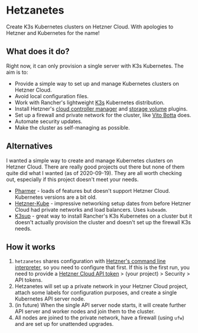 # Hetzanetes

Create K3s Kubernetes clusters on Hetzner Cloud. With apologies to Hetzner and Kubernetes for the name! 

## What does it do?

Right now, it can only provision a single server with K3s Kubernetes. The aim is to:

* Provide a simple way to set up and manage Kubernetes clusters on Hetzner Cloud.
* Avoid local configuration files.
* Work with Rancher's lightweight [K3s](https://github.com/rancher/k3s/) Kubernetes distribution. 
* Install Hetzner's [cloud controller manager](https://github.com/hetznercloud/hcloud-cloud-controller-manager) and [storage volume](https://github.com/hetznercloud/csi-driver) plugins.
* Set up a firewall and private network for the cluster, like [Vito Botta](https://github.com/vitobotta/hetzner-cloud-init) does.
* Automate security updates.
* Make the cluster as self-managing as possible.

## Alternatives

I wanted a simple way to create and manage Kubernetes clusters on Hetzner Cloud. There are really good projects out there but none of them quite did what I wanted (as of 2020-09-19).
They are all worth checking out, especially if this project doesn't meet your needs.

* [Pharmer](https://github.com/pharmer/pharmer) - loads of features but doesn't support Hetzner Cloud. Kubernetes versions are a bit old.
* [Hetzner-Kube](https://github.com/xetys/hetzner-kube) - impressive networking setup dates from before Hetzner Cloud had private networks and load balancers. Uses `kubeadm`.
* [K3sup](https://github.com/alexellis/k3sup) - great way to install Rancher's K3s Kubernetes on a cluster but it doesn't actually provision the cluster and doesn't set up the firewall K3s needs.

## How it works

1. `hetzanetes` shares configuration with [Hetzner's command line interpreter](https://github.com/hetznercloud/cli), so you need to configure that first. If this is the first run, you need to provide a [Hetzner Cloud API token](https://console.hetzner.cloud/projects) > (your project) > Security > API tokens.
2. Hetzanetes will set up a private network in your Hetzner Cloud project, attach some labels for configuration purposes, and create a single Kubernetes API server node.
3. (in future) When the single API server node starts, it will create further API server and worker nodes and join them to the cluster.
4. All nodes are joined to the private network, have a firewall (using `ufw`) and are set up for unattended upgrades.
